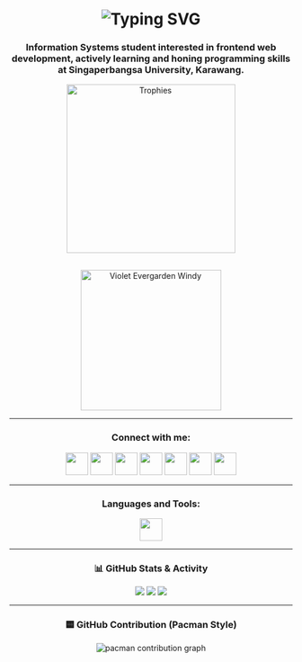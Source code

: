 <h1 align="center">
  <img src="https://readme-typing-svg.herokuapp.com?font=Fira+Code&size=24&duration=4000&pause=1000&color=F7C71D&center=true&vCenter=true&width=500&lines=Hi+there!+👋+I'm+Rasyid+Iskandar+Prayogi;Welcome+to+my+GitHub+Profile!+✨" alt="Typing SVG" />
</h1>

<h3 align="center">
  Information Systems student interested in frontend web development, actively learning and honing programming skills at Singaperbangsa University, Karawang.
</h3>

<div align="center" style="display: flex; justify-content: center; align-items: center; gap: 30px; flex-wrap: wrap;">
  <img src="https://github-profile-trophy.vercel.app/?username=rasyidskrrtt&theme=dracula&column=3&margin-w=15&margin-h=15" alt="Trophies" width="300"/>
  
  <img src="https://media.tenor.com/mkoytSqJuecAAAAd/windy-violet-evergarden-anime-cute.gif" alt="Violet Evergarden Windy" width="250" />
</div>

---

<h3 align="center">Connect with me:</h3>
<p align="center">
  <a href="https://www.linkedin.com/in/rasyid-iskandar-prayogi-823737347/" target="_blank"><img src="https://skillicons.dev/icons?i=linkedin" height="40" /></a>
  <a href="https://www.facebook.com/rasyidiskandar.prayogs?locale=id_ID" target="_blank"><img src="https://upload.wikimedia.org/wikipedia/commons/5/51/Facebook_f_logo_%282019%29.svg" height="40" /></a>
  <a href="https://www.instagram.com/rasyidiskndrr?igsh=MTFsYXA5NnlxNzh1Yg%3D%3D" target="_blank"><img src="https://skillicons.dev/icons?i=instagram" height="40" /></a>
  <a href="https://www.youtube.com/@rasyidiskndrr" target="_blank"><img src="https://upload.wikimedia.org/wikipedia/commons/4/42/YouTube_icon_%282013-2017%29.png" height="40" /></a>
  <a href="https://discord.com/users/YOUR_DISCORD_ID" target="_blank"><img src="https://skillicons.dev/icons?i=discord" height="40" /></a>
  <a href="https://open.spotify.com/user/31ym6oqzimqhxove2y2b4o3hzroy?si=87dd5bb6aefc46ac" target="_blank"><img src="https://upload.wikimedia.org/wikipedia/commons/1/19/Spotify_logo_without_text.svg" height="40" /></a>
  <a href="mailto:rasyid@example.com" target="_blank"><img src="https://www.vectorlogo.zone/logos/gmail/gmail-icon.svg" height="40" /></a>
</p>

---

<h3 align="center">Languages and Tools:</h3>
<p align="center">
  <img src="https://skillicons.dev/icons?i=bootstrap,c,cpp,html,css,figma,git,github,gitlab,java,js,mysql,nodejs,php,postgres,tailwind,mongodb,postman,vscode" height="40" />
</p>

---

<h3 align="center">📊 GitHub Stats & Activity</h3>
<div align="center">
  <img src="https://github-readme-stats.vercel.app/api/top-langs?username=rasyidskrrtt&show_icons=true&locale=en&layout=compact&theme=radical" />
  <img src="https://github-readme-stats.vercel.app/api?username=rasyidskrrtt&show_icons=true&locale=en&theme=radical" />
  <img src="https://github-readme-streak-stats.herokuapp.com/?user=rasyidskrrtt&theme=radical" />
</div>

---

<h3 align="center">🟨 GitHub Contribution (Pacman Style)</h3>
<p align="center">
  <picture>
    <source media="(prefers-color-scheme: dark)" srcset="https://raw.githubusercontent.com/rasyidskrrtt/rasyidskrrtt/output/pacman-contribution-graph-dark.svg">
    <source media="(prefers-color-scheme: light)" srcset="https://raw.githubusercontent.com/rasyidskrrtt/rasyidskrrtt/output/pacman-contribution-graph.svg">
    <img alt="pacman contribution graph" src="https://raw.githubusercontent.com/rasyidskrrtt/rasyidskrrtt/output/pacman-contribution-graph.svg">
  </picture>
</p>
